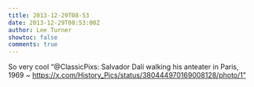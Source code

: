 ```yaml
---
title: 2013-12-29T08-53
date: 2013-12-29T08:53:00Z
author: Lee Turner
showtoc: false
comments: true
---
```


So very cool “@ClassicPixs: Salvador Dalí walking his anteater in Paris, 1969  ~ https://x.com/History_Pics/status/380444970169008128/photo/1”

